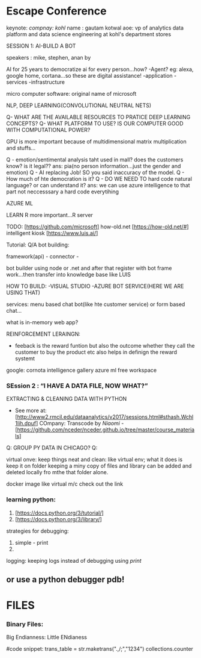 # Escape Conference

keynote:
*compnay: kohl*
name : gautam kotwal
aoe: vp of analytics data platform and data science engineering at kohl's department stores

SESSION 1:
AI-BUILD A BOT

speakers : mike, stephen, anan
by 

AI for 25 years to democratize ai for every person...how?
-Agent? eg: alexa, google home, cortana...so these are digital assistance!
-application
-services
-infrastructure

micro computer software: original name of microsoft

NLP, DEEP LEARNING(CONVOLUTIONAL NEUTRAL NETS)

Q- WHAT ARE THE AVAILABLE RESOURCES TO PRATICE DEEP LEARNING CONCEPTS?
Q- WHAT PLATFORM TO USE? IS OUR COMPUTER GOOD WITH COMPUTATIONAL POWER?

GPU is more important because of multidimensional matrix multiplication and stuffs...

Q - emotion/sentimental analysis taht used in mall? does the customers know? is it legal??
ans: pia(no person information...just the gender and emotion)
Q - AI replacing Job! SO you said inaccuracy of the model.
Q - How much of hte democration is it?
Q - DO WE NEED TO hard code natural language? or can understand it?
ans: we can use azure intelligence to that part not neccesssary a hard code everytihing

AZURE ML

LEARN R more important...R server 


TODO:
[https://github.com/microsoft]
how-old.net [https://how-old.net/#]
intelligent kiosk
[https://www.luis.ai/]


Tutorial:
Q/A bot building:

framework(api) - connector -

bot builder using node or .net  and after that register with bot frame work...then transfer into knowledge base like LUIS

HOW TO BUILD:
-VISUAL STUDIO
-AZURE BOT SERVICE(HERE WE ARE USING THAT)

services: menu based chat bot(like hte customer service)
or form based chat...

what is in-memory web app?

REINFORCEMENT LERAINGN:
- feeback is the reward funtion
but also the outcome whether they call the customer to buy the product etc also helps in definign
the reward systemt

google: cornota intelligence gallery
azure ml free workspace




### SEssion 2 : “I HAVE A DATA FILE, NOW WHAT?”
EXTRACTING & CLEANING DATA WITH PYTHON
- See more at: [http://www2.rmcil.edu/dataanalytics/v2017/sessions.html#sthash.Wchl1lih.dpuf]
COmpany: Transcode
by *Niaomi* - [https://github.com/nceder/nceder.github.io/tree/master/course_materials]

Q: GROUP PY DATA IN CHICAGO?
Q: 

virtual onve:
keep things neat and clean: like virtual env; what it does is keep it on folder
keeping a miny copy of files and library can be added and deleted locally fro mthe that folder alone.

docker image like virtual m/c check out the link

### learning python:
1. [https://docs.python.org/3/tutorial/]
2. [https://docs.python.org/3/library/]


strategies for debugging:
1. simple - print
2. 

logging: keeping logs instead of debugging using *print*

## or use a python debugger pdb!

# FILES

### Binary Files:

Big Endianness: Little ENdianess

#code snippet:
trans_table = str.maketrans(".,/;","1234")
collections.counter


